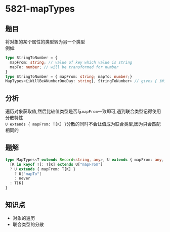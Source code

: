# 5821-mapTypes
## 题目
将对象的某个属性的类型转为另一个类型  
例如:
```ts
type StringToNumber = {
  mapFrom: string; // value of key which value is string
  mapTo: number; // will be transformed for number
}
type StringToNumber = { mapFrom: string; mapTo: number;}
MapTypes<{iWillBeANumberOneDay: string}, StringToNumber> // gives { iWillBeANumberOneDay: number; }
```
## 分析
遍历对象获取值,然后比较值类型是否与`mapFrom`一致即可,遇到联合类型记得使用分散特性  
`U extends { mapFrom: T[K] }`分散的同时不会让值成为联合类型,因为只会匹配相同的
## 题解
```ts
type MapTypes<T extends Record<string, any>, U extends { mapFrom: any, mapTo: any }> = {
  [K in keyof T]: T[K] extends U["mapFrom"]
  ? U extends { mapFrom: T[K] }
    ? U["mapTo"]
    : never
  : T[K]
}
```
## 知识点
- 对象的遍历
- 联合类型的分散